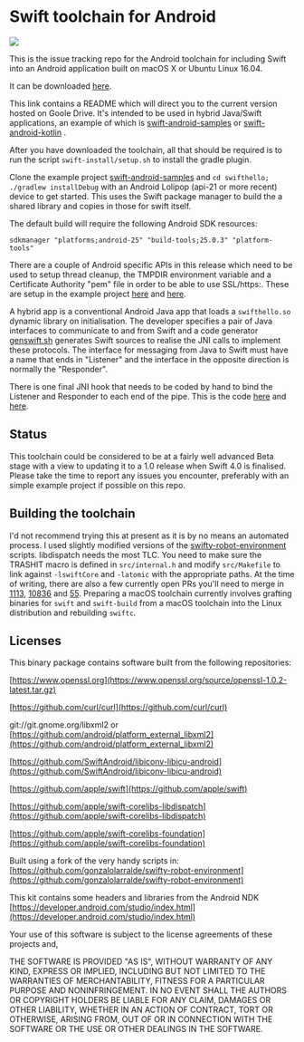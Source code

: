 # Swift toolchain for Android

![](http://johnholdsworth.com/swifthello.jpg)

This is the issue tracking repo for the Android toolchain for including Swift into an Android application built on macOS X or Ubuntu Linux 16.04.

It can be downloaded [here](http://johnholdsworth.com/android_toolchain.tgz).

This link contains a README which will direct you to the current version hosted on Goole Drive. It's intended to be used in hybrid Java/Swift applications, an example of which is [swift-android-samples](https://github.com/SwiftJava/swift-android-samples) or [swift-android-kotlin](https://github.com/SwiftJava/swift-android-kotlin) .

After you have downloaded the toolchain, all that should be required is to run the script `swift-install/setup.sh` to install the gradle plugin.

Clone the example project [swift-android-samples](https://github.com/SwiftJava/swift-android-samples) and `cd swifthello; ./gradlew installDebug` with an Android Lolipop (api-21 or more recent) device to get started. This uses the Swift package manager to build the a shared library and copies in those for swift itself.

The default build will require the following Android SDK resources:

	sdkmanager "platforms;android-25" "build-tools;25.0.3" "platform-tools" 

There are a couple of Android specific APIs in this release which need to be used to setup thread cleanup, the TMPDIR environment variable and a Certificate Authority "pem" file in order to be able to use SSL/https:. These are setup in the example project [here](https://github.com/SwiftJava/swift-android-samples/blob/master/swifthello/src/main/java/net/zhuoweizhang/swifthello/SwiftHello.java#L35) and [here](https://github.com/SwiftJava/swift-android-samples/blob/master/swifthello/src/main/swift/Sources/main.swift#L20).

A hybrid app is a conventional Android Java app that loads a `swifthello.so` dynamic library on initialisation. The developer specifies a pair of Java interfaces to communicate to and from Swift and a code generator [genswift.sh](https://github.com/SwiftJava/SwiftJava/blob/master/genswift.sh) generates Swift sources to realise the JNI calls to implement these protocols. The interface for messaging from Java to Swift must have a name that ends in "Listener" and the interface in the opposite direction is normally the "Responder".

There is one final JNI hook that needs to be coded by hand to bind the Listener and Responder to each end of the pipe. This is the code [here](https://github.com/SwiftJava/swift-android-samples/blob/master/swifthello/src/main/java/net/zhuoweizhang/swifthello/SwiftHello.java#L85) and [here](https://github.com/SwiftJava/swift-android-samples/blob/master/swifthello/src/main/swift/Sources/main.swift#L10).

## Status

This toolchain could be considered to be at a fairly well advanced Beta stage with a view to updating it to a 1.0 release when Swift 4.0 is finalised. Please take the time to report any issues you encounter, preferably with an simple example project if possible on this repo.

## Building the toolchain

I'd not recommend trying this at present as it is by no means an automated process. I used slightly modified versions of the [swifty-robot-environment](https://github.com/gonzalolarralde/swifty-robot-environment) scripts. libdispatch needs the most TLC. You need to make sure the TRASHIT macro is defined in `src/internal.h` and modify `src/Makefile` to link against `-lswiftCore` and `-latomic` with the appropriate paths. At the time of writing, there are also a few currently open PRs you'll need to merge in [1113](https://github.com/apple/swift-corelibs-foundation/pull/1113), [10836](https://github.com/apple/swift/pull/10836) and [55](https://github.com/apple/swift-llvm/pull/55). Preparing a macOS toolchain currently involves grafting binaries for `swift` and `swift-build` from a macOS toolchain into the Linux distribution and rebuilding `swiftc`.

## Licenses

This binary package contains software built from the following repositories:

[https://www.openssl.org](https://www.openssl.org/source/openssl-1.0.2-latest.tar.gz)

[https://github.com/curl/curl](https://github.com/curl/curl)

git://git.gnome.org/libxml2 or
[https://github.com/android/platform_external_libxml2](https://github.com/android/platform_external_libxml2)

[https://github.com/SwiftAndroid/libiconv-libicu-android](https://github.com/SwiftAndroid/libiconv-libicu-android)

[https://github.com/apple/swift](https://github.com/apple/swift)

[https://github.com/apple/swift-corelibs-libdispatch](https://github.com/apple/swift-corelibs-libdispatch)

[https://github.com/apple/swift-corelibs-foundation](https://github.com/apple/swift-corelibs-foundation)

Built using a fork of the very handy scripts in:
[https://github.com/gonzalolarralde/swifty-robot-environment](https://github.com/gonzalolarralde/swifty-robot-environment)

This kit contains some headers and libraries from the Android NDK
[https://developer.android.com/studio/index.html](https://developer.android.com/studio/index.html)

Your use of this software is subject to the license agreements of these projects and,

THE SOFTWARE IS PROVIDED "AS IS", WITHOUT WARRANTY OF ANY KIND, EXPRESS OR IMPLIED, 
INCLUDING BUT NOT LIMITED TO THE WARRANTIES OF MERCHANTABILITY, FITNESS FOR A PARTICULAR 
PURPOSE AND NONINFRINGEMENT. IN NO EVENT SHALL THE AUTHORS OR COPYRIGHT HOLDERS BE LIABLE 
FOR ANY CLAIM, DAMAGES OR OTHER LIABILITY, WHETHER IN AN ACTION OF CONTRACT, TORT OR OTHERWISE, 
ARISING FROM, OUT OF OR IN CONNECTION WITH THE SOFTWARE OR THE USE OR OTHER DEALINGS IN THE SOFTWARE.
